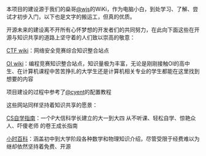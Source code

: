 本项目的建设源于我们的燊哥[@wjs](https://wiki.wjsphy.top/)的WiKi，作为电脑小白，到处学习、了解、尝试才初步入门，以下也是文字的搬运工，但真的优质。

开源未来的建设离不开所有心怀梦想的开发者们的共同努力，在此向下面这些在开源与知识共享的道路上坚守着的人们致以崇高的敬意：

[CTF wiki](https://ctf-wiki.org/)：网络安全竞赛综合知识整合站点

[OI wiki](https://oi-wiki.org/)：编程竞赛知识整合站点，知识量极为丰富，无论是刚刚接触OI的高中生、在计算机课程中苦苦挣扎的大学生还是计算机相关专业的学生都能在这里找到想要的内容

项目建设的过程中参考了[@cyent](https://cyent.github.io/markdown-with-mkdocs-material/)的配置教程

这些网站同样坚持着知识共享的愿景：

[CS自学指南](https://csdiy.wiki/)：一个P大信科学长建立的大一到大四 从不听课、轻松自学、惊艳众人、吓傻老师 的卷王成长指南

[小时百科](https://wuli.wiki/index.html)：涵盖初中到大学阶段各种数学和物理知识介绍，尽管受限于经费难以为继却依然坚持着免费、开源